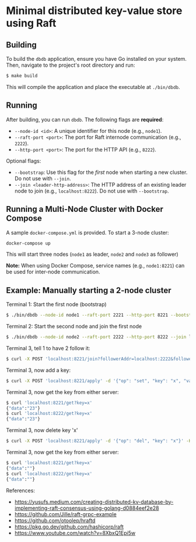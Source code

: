 # Minimal distributed key-value store using Raft

## Building

To build the `dbdb` application, ensure you have Go installed on your system. Then, navigate to the project's root directory and run:

```bash
$ make build
```

This will compile the application and place the executable at `./bin/dbdb`.

## Running

After building, you can run `dbdb`. The following flags are **required**:
* `--node-id <id>`: A unique identifier for this node (e.g., `node1`).
* `--raft-port <port>`: The port for Raft internode communication (e.g., `2222`).
* `--http-port <port>`: The port for the HTTP API (e.g., `8222`).

Optional flags:
*   `--bootstrap`: Use this flag for the *first* node when starting a new cluster. Do not use with `--join`.
*   `--join <leader-http-address>`: The HTTP address of an existing leader node to join (e.g., `localhost:8222`). Do not use with `--bootstrap`.

## Running a Multi-Node Cluster with Docker Compose

A sample `docker-compose.yml` is provided. To start a 3-node cluster:

```bash
docker-compose up
```

This will start three nodes (`node1` as leader, `node2` and `node3` as follower)

**Note:** When using Docker Compose, service names (e.g., `node1:8221`) can be used for inter-node communication.

## Example: Manually starting a 2-node cluster

Terminal 1: Start the first node (bootstrap)

```bash
$ ./bin/dbdb --node-id node1 --raft-port 2221 --http-port 8221 --bootstrap
```

Terminal 2: Start the second node and join the first node

```bash
$ ./bin/dbdb --node-id node2 --raft-port 2222 --http-port 8222 --join localhost:8221
```

Terminal 3, tell 1 to have 2 follow it:

```bash
$ curl -X POST 'localhost:8221/join?followerAddr=localhost:2222&followerId=node2'
```

Terminal 3, now add a key:

```bash
$ curl -X POST 'localhost:8221/apply' -d '{"op": "set", "key": "x", "value": "23"}' -H 'content-type: application/json'
```

Terminal 3, now get the key from either server:

```bash
$ curl 'localhost:8221/get?key=x'
{"data":"23"}
$ curl 'localhost:8222/get?key=x'
{"data":"23"}
```

Terminal 3, now delete key 'x'

```bash
$ curl -X POST 'localhost:8221/apply' -d '{"op": "del", "key": "x"}' -H 'content-type: application/json'
```

Terminal 3, now get the key from either server:

```bash
$ curl 'localhost:8221/get?key=x'
{"data":""}
$ curl 'localhost:8222/get?key=x'
{"data":""}
```

References:

* https://yusufs.medium.com/creating-distributed-kv-database-by-implementing-raft-consensus-using-golang-d0884eef2e28
* https://github.com/Jille/raft-grpc-example
* https://github.com/otoolep/hraftd
* https://pkg.go.dev/github.com/hashicorp/raft
* https://www.youtube.com/watch?v=8XbxQ1Epi5w